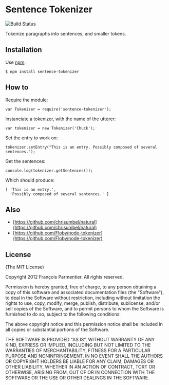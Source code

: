 # Sentence Tokenizer

[![Build Status](https://secure.travis-ci.org/parmentf/node-sentence-tokenizer.png)](http://travis-ci.org/parmentf/node-sentence-tokenizer)

Tokenize paragraphs into sentences, and smaller tokens.

## Installation

Use [npm](http://npmjs.org):

    $ npm install sentence-tokenizer


## How to

Require the module:

    var Tokenizer = require('sentence-tokenizer');

Instanciate a tokenizer, with the name of the utterer:

    var tokenizer = new Tokenizer('Chuck');

Set the entry to work on:

    tokenizer.setEntry("This is an entry. Possibly composed of several sentences.");

Get the sentences:

    console.log(tokenizer.getSentences());

Which should produce:

    [ 'This is an entry.',
      'Possibly composed of several sentences.' ]

## Also

* [https://github.com/chrisumbel/natural](https://github.com/chrisumbel/natural)
* [https://github.com/Floby/node-tokenizer](https://github.com/Floby/node-tokenizer)

## License
(The MIT License)

Copyright 2012 François Parmentier. All rights reserved.

Permission is hereby granted, free of charge, to any person obtaining a copy
of this software and associated documentation files (the "Software"), to
deal in the Software without restriction, including without limitation the
rights to use, copy, modify, merge, publish, distribute, sublicense, and/or
sell copies of the Software, and to permit persons to whom the Software is
furnished to do so, subject to the following conditions:

The above copyright notice and this permission notice shall be included in
all copies or substantial portions of the Software.

THE SOFTWARE IS PROVIDED "AS IS", WITHOUT WARRANTY OF ANY KIND, EXPRESS OR
IMPLIED, INCLUDING BUT NOT LIMITED TO THE WARRANTIES OF MERCHANTABILITY,
FITNESS FOR A PARTICULAR PURPOSE AND NONINFRINGEMENT. IN NO EVENT SHALL THE
AUTHORS OR COPYRIGHT HOLDERS BE LIABLE FOR ANY CLAIM, DAMAGES OR OTHER
LIABILITY, WHETHER IN AN ACTION OF CONTRACT, TORT OR OTHERWISE, ARISING
FROM, OUT OF OR IN CONNECTION WITH THE SOFTWARE OR THE USE OR OTHER DEALINGS
IN THE SOFTWARE.